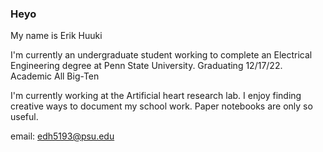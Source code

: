 ### Heyo

My name is Erik Huuki

I'm currently an undergraduate student working to complete an Electrical Engineering degree at Penn State University. Graduating 12/17/22. 
Academic All Big-Ten

I'm currently working at the Artificial heart research lab.
I enjoy finding creative ways to document my school work. Paper notebooks are only so useful.


email: edh5193@psu.edu
